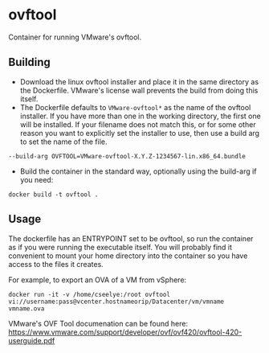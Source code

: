 # ovftool
Container for running VMware's ovftool.

## Building
* Download the linux ovftool installer and place it in the same directory as the Dockerfile. VMware's license wall prevents the build from doing this itself.
* The Dockerfile defaults to `VMware-ovftool*` as the name of the ovftool installer. If you have more than one in the working directory, the first one will be installed. If your filename does not match this, or for some other reason you want to explicitly set the installer to use, then use a build arg to set the name of the file. 

```--build-arg OVFTOOL=VMware-ovftool-X.Y.Z-1234567-lin.x86_64.bundle```

* Build the container in the standard way, optionally using the build-arg if you need:

```docker build -t ovftool .```

## Usage
The dockerfile has an ENTRYPOINT set to be ovftool, so run the container as if you were running the executable itself. You will probably find it convenient to mount your home directory into the container so you have access to the files it creates.

For example, to export an OVA of a VM from vSphere:

```docker run -it -v /home/cseelye:/root ovftool vi://username:pass@vcenter.hostnameorip/Datacenter/vm/vmname vmname.ova```

VMware's OVF Tool documenation can be found here:
https://www.vmware.com/support/developer/ovf/ovf420/ovftool-420-userguide.pdf
